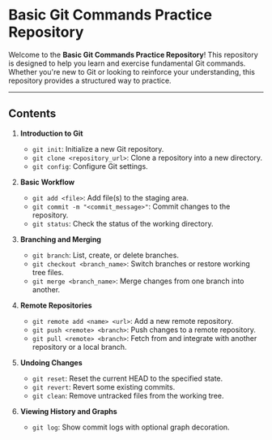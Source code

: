 # Basic Git Commands Practice Repository

Welcome to the **Basic Git Commands Practice Repository**! This repository is designed to help you learn and exercise fundamental Git commands. Whether you're new to Git or looking to reinforce your understanding, this repository provides a structured way to practice.

---

## Contents

1. **Introduction to Git**
   - `git init`: Initialize a new Git repository.
   - `git clone <repository_url>`: Clone a repository into a new directory.
   - `git config`: Configure Git settings.
   
2. **Basic Workflow**
   - `git add <file>`: Add file(s) to the staging area.
   - `git commit -m "<commit_message>"`: Commit changes to the repository.
   - `git status`: Check the status of the working directory.

3. **Branching and Merging**
   - `git branch`: List, create, or delete branches.
   - `git checkout <branch_name>`: Switch branches or restore working tree files.
   - `git merge <branch_name>`: Merge changes from one branch into another.
   
4. **Remote Repositories**
   - `git remote add <name> <url>`: Add a new remote repository.
   - `git push <remote> <branch>`: Push changes to a remote repository.
   - `git pull <remote> <branch>`: Fetch from and integrate with another repository or a local branch.

5. **Undoing Changes**
   - `git reset`: Reset the current HEAD to the specified state.
   - `git revert`: Revert some existing commits.
   - `git clean`: Remove untracked files from the working tree.

6. **Viewing History and Graphs**
   - `git log`: Show commit logs with optional graph decoration.